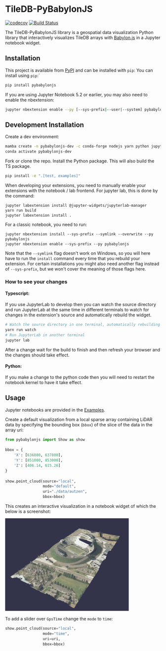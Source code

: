
# TileDB-PyBabylonJS

[![codecov](https://codecov.io/gh/TileDB-Inc/PyBabylonJS/branch/master/graph/badge.svg)](https://codecov.io/gh/TileDB-Inc/PyBabylonJS)
[![Build Status](https://dev.azure.com/TileDB-Inc/CI/_apis/build/status/TileDB-Inc.TileDB-PyBabylonJS?branchName=main)](https://dev.azure.com/TileDB-Inc/CI/_build/latest?definitionId=37&branchName=main)


The TileDB-PyBabylonJS library is a geospatial data visualization Python library that interactively visualizes TileDB arrays with [Babylon.js](https://www.babylonjs.com) in a Jupyter notebook widget. 

## Installation

This project is available from [PyPI](https://pypi.org/project/pybabylonjs/) and can be installed with `pip`:
You can install using `pip`:`

```bash
pip install pybabylonjs
```

If you are using Jupyter Notebook 5.2 or earlier, you may also need to enable
the nbextension:
```bash
jupyter nbextension enable --py [--sys-prefix|--user|--system] pybabylonjs
```

## Development Installation

Create a dev environment:
```bash
mamba create -n pybabylonjs-dev -c conda-forge nodejs yarn python jupyterlab
conda activate pybabylonjs-dev
```

Fork or clone the repo. Install the Python package. This will also build the TS package.
```bash
pip install -e ".[test, examples]"
```

When developing your extensions, you need to manually enable your extensions with the
notebook / lab frontend. For jupyter lab, this is done by the command:

```
jupyter labextension install @jupyter-widgets/jupyterlab-manager
yarn run build
jupyter labextension install .
```

For a classic notebook, you need to run:

```
jupyter nbextension install --sys-prefix --symlink --overwrite --py pybabylonjs
jupyter nbextension enable --sys-prefix --py pybabylonjs
```

Note that the `--symlink` flag doesn't work on Windows, so you will here have to run
the `install` command every time that you rebuild your extension. For certain installations
you might also need another flag instead of `--sys-prefix`, but we won't cover the meaning
of those flags here.

### How to see your changes
#### Typescript:
If you use JupyterLab to develop then you can watch the source directory and run JupyterLab at the same time in different
terminals to watch for changes in the extension's source and automatically rebuild the widget.

```bash
# Watch the source directory in one terminal, automatically rebuilding when needed
yarn run watch
# Run JupyterLab in another terminal
jupyter lab
```

After a change wait for the build to finish and then refresh your browser and the changes should take effect.

#### Python:
If you make a change to the python code then you will need to restart the notebook kernel to have it take effect.

## Usage

Jupyter notebooks are provided in the [Examples](https://github.com/TileDB-Inc/TileDB-PyBabylonJS/tree/main/examples).

Create a default visualization from a local sparse array containing LiDAR data by specifying the bounding box (`bbox`) of the slice of the data in the array uri:

```python
from pybabylonjs import Show as show

bbox = {
    'X': [636800, 637800],
    'Y': [851000, 853000],
    'Z': [406.14, 615.26]
}

show.point_cloud(source="local",
                 mode="default",
                 uri="./data/autzen",
                 bbox=bbox)
```

This creates an interactive visualization in a notebook widget of which the below is a screenshot:

<img src="examples/pointcloud.png"  width="400" height="300" />

To add a slider over `GpsTime` change the `mode` to `time`:

```python
show.point_cloud(source="local",
                 mode="time",
                 uri=uri,
                 bbox=bbox)
```    

